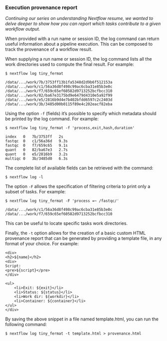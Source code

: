 ### Execution provenance report

*Continuing our series on understanding Nextflow resume, we wanted to delve deeper to show how you can report which tasks contribute to a given workflow output.*

When provided with a run name or session ID, the log command can return useful information about a pipeline execution. This can be composed to track the provenance of a workflow result.

When supplying a run name or session ID, the log command lists all the work directories used to compute the final result. For example:

```
$ nextflow log tiny_fermat

/data/.../work/7b/3753ff13b1fa5348d2d9b6f512153a
/data/.../work/c1/56a36d8f498c99ac6cba31e85b3e0c
/data/.../work/f7/659c65ef60582d9713252bcfbcc310
/data/.../work/82/ba67e3175bd9e6479d4310e5a92f99
/data/.../work/e5/2816b9d4e7b402bfdd6597c2c2403d
/data/.../work/3b/3485d00b0115f89e4c202eacf82eba
```

Using the option `-f` (fields) it’s possible to specify which metadata should be printed by the log command. For example:

```
$ nextflow log tiny_fermat -f 'process,exit,hash,duration'

index	0	7b/3753ff	2s
fastqc	0	c1/56a36d	9.3s
fastqc	0	f7/659c65	9.1s
quant	0	82/ba67e3	2.7s
quant	0	e5/2816b9	3.2s
multiqc	0	3b/3485d0	6.3s
```

The complete list of available fields can be retrieved with the command:

```
$ nextflow log -l
```

The option `-F` allows the specification of filtering criteria to print only a subset of tasks. For example:

```
$ nextflow log tiny_fermat -F 'process =~ /fastqc/'

/data/.../work/c1/56a36d8f498c99ac6cba31e85b3e0c
/data/.../work/f7/659c65ef60582d9713252bcfbcc310
```

This can be useful to locate specific tasks work directories.

Finally, the `-t` option allows for the creation of a basic custom HTML provenance report that can be generated by providing a template file, in any format of your choice. For example:

```
<div>
<h2>${name}</h2>
<div>
Script:
<pre>${script}</pre>
</div>

<ul>
    <li>Exit: ${exit}</li>
    <li>Status: ${status}</li>
    <li>Work dir: ${workdir}</li>
    <li>Container: ${container}</li>
</ul>
</div>
```

By saving the above snippet in a file named template.html, you can run the following command:

```
$ nextflow log tiny_fermat -t template.html > provenance.html
```
